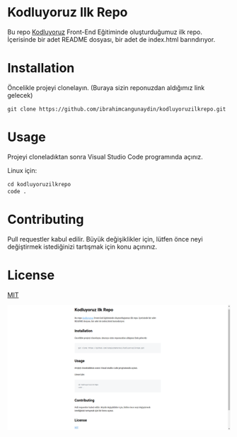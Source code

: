 # Kodluyoruz Ilk Repo
Bu repo [Kodluyoruz](https://www.kodluyoruz.org/) Front-End Eğitiminde oluşturduğumuz ilk repo. İçerisinde bir adet README dosyası, bir adet de index.html barındırıyor. 

# Installation 
Öncelikle projeyi clonelayın. (Buraya sizin reponuzdan aldığımız link gelecek)

````
git clone https://github.com/ibrahimcangunaydin/kodluyoruzilkrepo.git
````

# Usage
Projeyi cloneladıktan sonra Visual Studio Code programında açınız.

Linux için:

````
cd kodluyoruzilkrepo
code .
````
# Contributing
Pull requestler kabul edilir. Büyük değişiklikler için, lütfen önce neyi değiştirmek istediğinizi tartışmak için konu açınınız.

# License
[MIT](https://choosealicense.com/licenses/mit/)

![Proje Resmi](https://raw.githubusercontent.com/Kodluyoruz/taskforce/main/git/odev1/figures/markdown.png)